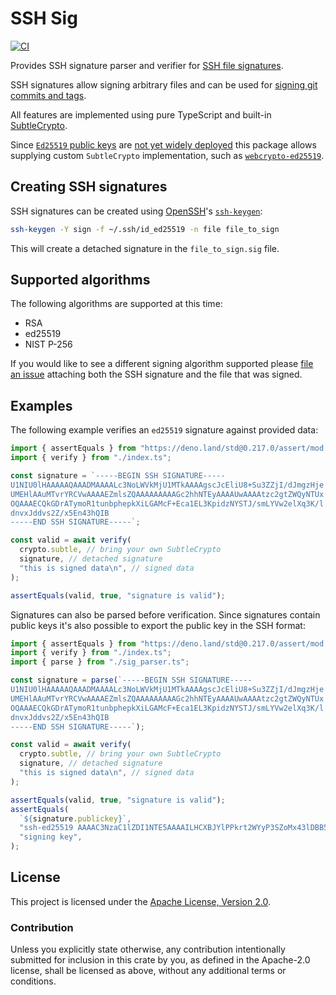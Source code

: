 # SSH Sig

[![CI](https://github.com/wiktor-k/ssh-browser-test/actions/workflows/ci.yml/badge.svg)](https://github.com/wiktor-k/ssh-browser-test/actions/workflows/ci.yml)

Provides SSH signature parser and verifier for
[SSH file signatures](https://www.agwa.name/blog/post/ssh_signatures).

SSH signatures allow signing arbitrary files and can be used for
[signing git commits and tags](https://blog.dbrgn.ch/2021/11/16/git-ssh-signatures/).

All features are implemented using pure TypeScript and built-in
[SubtleCrypto](https://developer.mozilla.org/en-US/docs/Web/API/SubtleCrypto).

Since [`Ed25519` public keys](https://wicg.github.io/webcrypto-secure-curves/)
are
[not yet widely deployed](https://caniuse.com/mdn-api_subtlecrypto_verify_ed25519)
this package allows supplying custom `SubtleCrypto` implementation, such as
[`webcrypto-ed25519`](https://github.com/jacobbubu/webcrypto-ed25519).

## Creating SSH signatures

SSH signatures can be created using [OpenSSH](https://www.openssh.com/)'s
[`ssh-keygen`](https://man.archlinux.org/man/ssh-keygen.1):

```sh
ssh-keygen -Y sign -f ~/.ssh/id_ed25519 -n file file_to_sign
```

This will create a detached signature in the `file_to_sign.sig` file.

## Supported algorithms

The following algorithms are supported at this time:

- RSA
- ed25519
- NIST P-256

If you would like to see a different signing algorithm supported please
[file an issue](https://github.com/wiktor-k/ssh-sig/issues/new) attaching both
the SSH signature and the file that was signed.

## Examples

The following example verifies an `ed25519` signature against provided data:

```typescript
import { assertEquals } from "https://deno.land/std@0.217.0/assert/mod.ts";
import { verify } from "./index.ts";

const signature = `-----BEGIN SSH SIGNATURE-----
U1NIU0lHAAAAAQAAADMAAAALc3NoLWVkMjU1MTkAAAAgscJcEliU8+Su3ZZjI/dJmgzHje
UMEHlAAuMTvrYRCVwAAAAEZmlsZQAAAAAAAAAGc2hhNTEyAAAAUwAAAAtzc2gtZWQyNTUx
OQAAAECQkGDrATymoR1tunbphepkXiLGAMcF+Eca1EL3KpidzNYSTJ/smLYVw2elXq3K/l
dnvxJddvs2Z/x5En43hQIB
-----END SSH SIGNATURE-----`;

const valid = await verify(
  crypto.subtle, // bring your own SubtleCrypto
  signature, // detached signature
  "this is signed data\n", // signed data
);

assertEquals(valid, true, "signature is valid");
```

Signatures can also be parsed before verification. Since signatures contain
public keys it's also possible to export the public key in the SSH format:

```typescript
import { assertEquals } from "https://deno.land/std@0.217.0/assert/mod.ts";
import { verify } from "./index.ts";
import { parse } from "./sig_parser.ts";

const signature = parse(`-----BEGIN SSH SIGNATURE-----
U1NIU0lHAAAAAQAAADMAAAALc3NoLWVkMjU1MTkAAAAgscJcEliU8+Su3ZZjI/dJmgzHje
UMEHlAAuMTvrYRCVwAAAAEZmlsZQAAAAAAAAAGc2hhNTEyAAAAUwAAAAtzc2gtZWQyNTUx
OQAAAECQkGDrATymoR1tunbphepkXiLGAMcF+Eca1EL3KpidzNYSTJ/smLYVw2elXq3K/l
dnvxJddvs2Z/x5En43hQIB
-----END SSH SIGNATURE-----`);

const valid = await verify(
  crypto.subtle, // bring your own SubtleCrypto
  signature, // detached signature
  "this is signed data\n", // signed data
);

assertEquals(valid, true, "signature is valid");
assertEquals(
  `${signature.publickey}`,
  "ssh-ed25519 AAAAC3NzaC1lZDI1NTE5AAAAILHCXBJYlPPkrt2WYyP3SZoMx43lDBB5QALjE762EQlc",
  "signing key",
);
```

## License

This project is licensed under the
[Apache License, Version 2.0](https://www.apache.org/licenses/LICENSE-2.0).

### Contribution

Unless you explicitly state otherwise, any contribution intentionally submitted
for inclusion in this crate by you, as defined in the Apache-2.0 license, shall
be licensed as above, without any additional terms or conditions.
